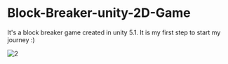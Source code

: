 # Block-Breaker-unity-2D-Game
It's a block breaker game created in unity 5.1. It is my first step to start my journey :) 

![2](https://cloud.githubusercontent.com/assets/16742932/20212326/62194f44-a824-11e6-9d92-f6dc74bebc24.png)
